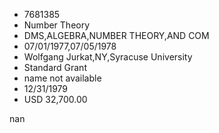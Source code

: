 
* 7681385
* Number Theory
* DMS,ALGEBRA,NUMBER THEORY,AND COM
* 07/01/1977,07/05/1978
* Wolfgang Jurkat,NY,Syracuse University
* Standard Grant
*   name not available
* 12/31/1979
* USD 32,700.00

nan
